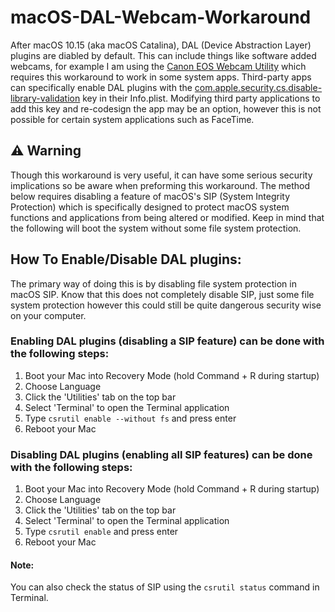 # macOS-DAL-Webcam-Workaround
After macOS 10.15 (aka macOS Catalina), DAL (Device Abstraction Layer) plugins are diabled by default. This can include things like software added webcams, for example I am using the [Canon EOS Webcam Utility](https://www.usa.canon.com/internet/portal/us/home/support/self-help-center/eos-webcam-utility/) which requires this workaround to work in some system apps. Third-party apps can specifically enable DAL plugins with the [com.apple.security.cs.disable-library-validation](https://developer.apple.com/documentation/bundleresources/entitlements/com_apple_security_cs_disable-library-validation?language=objc) key in their Info.plist. Modifying third party applications to add this key and re-codesign the app may be an option, however this is not possible for certain system applications such as FaceTime.

## :warning: Warning
Though this workaround is very useful, it can have some serious security implications so be aware when preforming this workaround. The method below requires disabling a feature of macOS's SIP (System Integrity Protection) which is specifically designed to protect macOS system functions and applications from being altered or modified. Keep in mind that the following will boot the system without some file system protection.

## How To Enable/Disable DAL plugins:
The primary way of doing this is by disabling file system protection in macOS SIP. Know that this does not completely disable SIP, just some file system protection however this could still be quite dangerous security wise on your computer.

### Enabling DAL plugins (disabling a SIP feature) can be done with the following steps:
1. Boot your Mac into Recovery Mode (hold Command + R during startup)
2. Choose Language
3. Click the 'Utilities' tab on the top bar
4. Select 'Terminal' to open the Terminal application
5. Type ```csrutil enable --without fs``` and press enter
6. Reboot your Mac

### Disabling DAL plugins (enabling all SIP features) can be done with the following steps:

1. Boot your Mac into Recovery Mode (hold Command + R during startup)
2. Choose Language
3. Click the 'Utilities' tab on the top bar
4. Select 'Terminal' to open the Terminal application
5. Type ```csrutil enable``` and press enter
6. Reboot your Mac

#### Note:
You can also check the status of SIP using the ```csrutil status``` command in Terminal.
